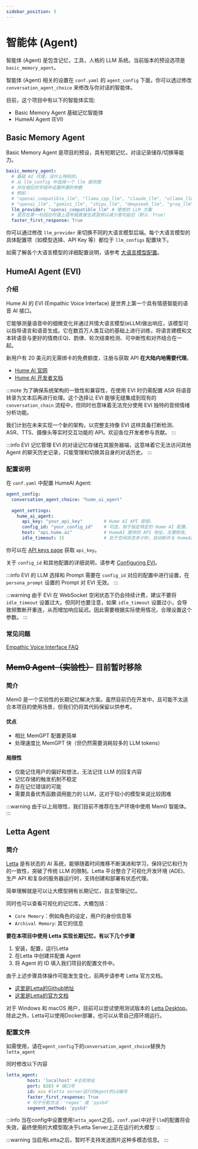 ```yaml
---
sidebar_position: 5
---
```


# 智能体 (Agent)
智能体 (Agent) 是包含记忆，工具，人格的 LLM 系统。当前版本的预设选项是 `basic_memory_agent`。

智能体 (Agent) 相关的设置在 `conf.yaml` 的 `agent_config` 下面，你可以透过修改 `conversation_agent_choice` 来修改与你对话的智能体。

目前，这个项目中有以下的智能体实现:
- Basic Memory Agent 基础记忆智能体
- HumeAI Agent (EVI)

## Basic Memory Agent
Basic Memory Agent 是项目的预设，具有短期记忆，对话记录储存/切换等能力。

```yaml
basic_memory_agent:
  # 基础 AI 代理，没什么特别的。
  # 从 llm_config 中选择一个 llm 提供商
  # 并在相应的字段中设置所需的参数
  # 例如：
  # "openai_compatible_llm", "llama_cpp_llm", "claude_llm", "ollama_llm"
  # "openai_llm", "gemini_llm", "zhipu_llm", "deepseek_llm", "groq_llm"
  llm_provider: "openai_compatible_llm" # 使用的 LLM 方案
  # 是否在第一句回应时遇上逗号就直接生成音频以减少首句延迟（默认：True）
  faster_first_response: True
```

你可以通过修改 `llm_provider` 来切换不同的大语言模型后端。每个大语言模型的具体配置项（如模型选择、API Key 等）都位于 `llm_configs` 配置块下。

如需了解各个大语言模型的详细配置说明，请参考 [大语言模型配置](/docs/user-guide/backend/llm.md)。


## HumeAI Agent (EVI)

### 介绍

Hume AI 的 EVI (Empathic Voice Interface) 是世界上第一个具有情感智能的语音 AI 接口。

它能够测量语音中的细微变化并通过共情大语言模型(eLLM)做出响应，该模型可以指导语言和语音生成。它在数百万人类互动的基础上进行训练，将语言建模和文本转语音与更好的情商(EQ)、韵律、轮次结束检测、可中断性和对齐结合在一起。

新用户有 20 美元的无需绑卡的免费额度，注册与获取 API **在大陆内地需要代理**。

- [Hume AI 官网](https://www.hume.ai/)
- [Hume AI 开发者文档](https://dev.hume.ai/intro)

:::note
为了确保系统架构的一致性和兼容性，在使用 EVI 时仍需配置 ASR 将语音转录为文本后再进行处理。这个选择让 EVI 能够无缝集成到现有的 `conversation_chain` 流程中，但同时也意味着无法充分使用 EVI 独特的音频情绪分析功能。

我们计划在未来实现一个新的架构，以完整支持像 EVI 这样具备打断检测、ASR、TTS、摄像头等实时交互功能的 API。欢迎各位开发者参与贡献。
:::

:::info EVI 记忆管理
EVI 的对话记忆存储在其服务器端，这意味着它无法访问其他 Agent 的聊天历史记录，只能管理和切换其自身的对话历史。
:::


### 配置说明

在 `conf.yaml` 中配置 HumeAI Agent:

```yaml
agent_config:
  conversation_agent_choice: "hume_ai_agent"
  
  agent_settings:
    hume_ai_agent:
      api_key: "your_api_key"        # Hume AI API 密钥，
      config_id: "your_config_id"    # 可选，用于指定特定的 Hume AI 配置。
      host: "api.hume.ai"            # HumeAI 提供的 API 地址，无需修改。
      idle_timeout: 15               # 处于空闲状态多少秒，自动断开与 HumeAI 的链接。
```

你可以在 [API keys page](https://platform.hume.ai/settings/keys) 获取 `api_key`。

关于 `config_id` 和其他配置的详细说明，请参考 [Configuring EVI](https://dev.hume.ai/docs/empathic-voice-interface-evi/configuration)。

:::info
EVI 的 LLM 选择和 Prompt 需要在 `config_id` 对应的配置中进行设置，在 `persona_prompt` 设置的 Prompt 对 EVI 无效。
:::

:::warning
由于 EVI 在 WebSocket 空闲状态下仍会持续计费，建议不要将 `idle_timeout` 设置过大。但同时也要注意，如果 `idle_timeout` 设置过小，会导致频繁断开重连，从而增加响应延迟。因此需要根据实际使用情况，合理设置这个参数。
:::

### 常见问题

[Empathic Voice Interface FAQ](https://dev.hume.ai/docs/empathic-voice-interface-evi/faq)



## ~~Mem0 Agent（实验性）~~ 目前暂时移除

### 简介

Mem0 是一个实验性的长期记忆解决方案。虽然目前仍在开发中，且可能不太适合本项目的使用场景，但我们仍将其代码保留以供参考。

#### 优点
- 相比 MemGPT 配置更简单
- 处理速度比 MemGPT 快（但仍然需要消耗较多的 LLM tokens）

#### 局限性
- 仅能记住用户的偏好和想法，无法记住 LLM 的回复内容
- 记忆存储的触发机制不稳定
- 存在记忆错误的可能
- 需要具备优秀函数调用能力的 LLM，这对于较小的模型来说比较困难

:::warning
由于以上局限性，我们目前不推荐在生产环境中使用 Mem0 智能体。
:::


## Letta Agent

### 简介

[Letta](https://github.com/letta-ai/letta) 是有状态的 AI 系统，能够随着时间推移不断演进和学习，保持记忆和行为的一致性，突破了传统 LLM 的限制。Letta 平台整合了可视化开发环境 (ADE)、生产 API 和复杂的服务器运行时，支持创建和部署有状态代理。

简单理解就是可以让大模型拥有长期记忆，自主管理记忆。

同时也可以查看可视化的记忆库，大概包括：
- `Core Memory`：例如角色的设定，用户的身份信息等
- `Archival Memory`: 其它的信息

**要在本项目中使用 Letta 实现长期记忆，有以下几个步骤**
1. 安装，配置，运行Letta
2. 在Letta 中创建并配置 Agent
3. 将 Agent 的 ID 填入我们项目的配置文件中。

由于上述步骤具体操作可能发生变化，前两步请参考 Letta 官方文档。

- [这里是Letta的Github地址](https://github.com/letta-ai/letta)
- [这里是Letta的官方文档](https://docs.letta.com/)

对于 Windows 和 macOS 用户，目前可以尝试使用测试版本的 [Letta Desktop](https://docs.letta.com/install)。除此之外，Letta可以使用Docker部署，也可以从零自己搭环境运行。


### 配置文件
如需使用，请在`agent_config`下的`conversation_agent_choice`替换为`letta_agent`

同时修改以下内容
```yaml
letta_agent:
        host: 'localhost' #主机地址
        port: 8283 # 端口号
        id: xxx #letta server运行的Agent的id编号
        faster_first_response: True
        # 句子分割方法：'regex' 或 'pysbd'
        segment_method: 'pysbd'
```

:::info
当在config中设置使用`letta_agent`之后，`conf.yaml`中对于`llm`的配置将会失效，最终使用的大模型取决于Letta Server上正在运行的大模型
:::

:::warning
当启用Letta之后，暂时不支持发送图片这种多模态信息。
:::
